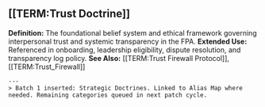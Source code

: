 ## [[TERM:Trust Doctrine]]
**Definition:** The foundational belief system and ethical framework governing interpersonal trust and systemic transparency in the FPA.
**Extended Use:** Referenced in onboarding, leadership eligibility, dispute resolution, and transparency log policy.
**See Also:** [[TERM:Trust Firewall Protocol]], [[TERM:Trust_Firewall]]
```  
---  
> Batch 1 inserted: Strategic Doctrines. Linked to Alias Map where needed. Remaining categories queued in next patch cycle.